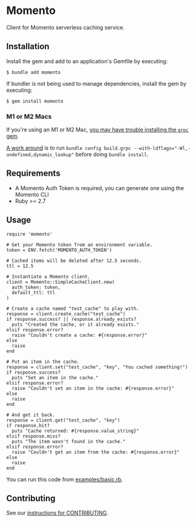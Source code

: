 # Momento

Client for Momento serverless caching service.

## Installation

Install the gem and add to an application's Gemfile by executing:

    $ bundle add momento

If bundler is not being used to manage dependencies, install the gem by executing:

    $ gem install momento

### M1 or M2 Macs

If you're using an M1 or M2 Mac, [you may have trouble installing the `grpc` gem](https://github.com/grpc/grpc/issues/31215).

[A work around](https://github.com/grpc/grpc/pull/31151#issuecomment-1310321807) is to run `bundle config build.grpc --with-ldflags="-Wl,-undefined,dynamic_lookup"` before doing `bundle install`.

## Requirements

* A Momento Auth Token is required, you can generate one using the Momento CLI
* Ruby >= 2.7

## Usage

```
require 'momento'

# Get your Momento token from an environment variable.
token = ENV.fetch('MOMENTO_AUTH_TOKEN')

# Cached items will be deleted after 12.5 seconds.
ttl = 12.5

# Instantiate a Momento client.
client = Momento::SimpleCacheClient.new(
  auth_token: token,
  default_ttl: ttl
)

# Create a cache named "test_cache" to play with.
response = client.create_cache("test_cache")
if response.success? || response.already_exists?
  puts "Created the cache, or it already exists."
elsif response.error?
  raise "Couldn't create a cache: #{response.error}"
else
  raise
end

# Put an item in the cache.
response = client.set("test_cache", "key", "You cached something!")
if response.success?
  puts "Set an item in the cache."
elsif response.error?
  raise "Couldn't set an item in the cache: #{response.error}"
else
  raise
end

# And get it back.
response = client.get("test_cache", "key")
if response.hit?
  puts "Cache returned: #{response.value_string}"
elsif response.miss?
  puts "The item wasn't found in the cache."
elsif response.error?
  raise "Couldn't get an item from the cache: #{response.error}"
else
  raise
end
```

You can run this code from [examples/basic.rb](examples/basic.rb).

## Contributing

See our [instructions for CONTRIBUTING](./CONTRIBUTING.md).
